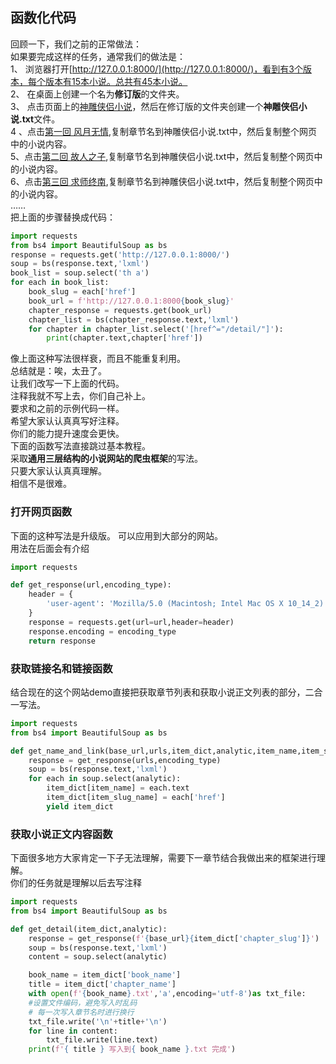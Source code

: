 
## 函数化代码
回顾一下，我们之前的正常做法：  
如果要完成这样的任务，通常我们的做法是：  
1、 浏览器打开[http://127.0.0.1:8000/](http://127.0.0.1:8000/)，看到有3个版本，每个版本有15本小说。总共有45本小说。  
2、 在桌面上创建一个名为**修订版**的文件夹。  
3、 点击页面上的[神雕侠侣小说](http://127.0.0.1:8000/chapter/shen)，然后在修订版的文件夹创建一个**神雕侠侣小说.txt**文件。   
4 、点击[第一回 风月无情](http://127.0.0.1:8000/detail/shen/1),复制章节名到神雕侠侣小说.txt中，然后复制整个网页中的小说内容。  
5、点击[第二回 故人之子](http://127.0.0.1:8000/detail/shen/2),复制章节名到神雕侠侣小说.txt中，然后复制整个网页中的小说内容。  
6、点击[第三回 求师终南](http://127.0.0.1:8000/detail/shen/3),复制章节名到神雕侠侣小说.txt中，然后复制整个网页中的小说内容。  
……  
把上面的步骤替换成代码：  


```python
import requests
from bs4 import BeautifulSoup as bs
response = requests.get('http://127.0.0.1:8000/')
soup = bs(response.text,'lxml')  
book_list = soup.select('th a')
for each in book_list:
    book_slug = each['href']
    book_url = f'http://127.0.0.1:8000{book_slug}'
    chapter_response = requests.get(book_url)
    chapter_list = bs(chapter_response.text,'lxml')
    for chapter in chapter_list.select('[href^="/detail/"]'):
        print(chapter.text,chapter['href'])
```

像上面这种写法很样衰，而且不能重复利用。  
总结就是：唉，太丑了。  
让我们改写一下上面的代码。  
注释我就不写上去，你们自己补上。  
要求和之前的示例代码一样。  
希望大家认认真真写好注释。  
你们的能力提升速度会更快。  
下面的函数写法直接跳过基本教程。  
采取**通用三层结构的小说网站的爬虫框架**的写法。  
只要大家认认真真理解。  
相信不是很难。

### 打开网页函数
下面的这种写法是升级版。
可以应用到大部分的网站。  
用法在后面会有介绍


```python
import requests

def get_response(url,encoding_type):
    header = {
        'user-agent': 'Mozilla/5.0 (Macintosh; Intel Mac OS X 10_14_2) AppleWebKit/537.36 (KHTML, like Gecko) Chrome/71.0.3578.98 Safari/537.36',
    }
    response = requests.get(url=url,header=header)
    response.encoding = encoding_type     
    return response

```

### 获取链接名和链接函数  
结合现在的这个网站demo直接把获取章节列表和获取小说正文列表的部分，二合一写法。  


```python
import requests
from bs4 import BeautifulSoup as bs

def get_name_and_link(base_url,urls,item_dict,analytic,item_name,item_slug_name):
    response = get_response(urls,encoding_type)
    soup = bs(response.text,'lxml')
    for each in soup.select(analytic):
        item_dict[item_name] = each.text
        item_dict[item_slug_name] = each['href']
        yield item_dict   
```

### 获取小说正文内容函数
下面很多地方大家肯定一下子无法理解，需要下一章节结合我做出来的框架进行理解。  
你们的任务就是理解以后去写注释


```python
import requests
from bs4 import BeautifulSoup as bs

def get_detail(item_dict,analytic):
    response = get_response(f'{base_url}{item_dict['chapter_slug']}')
    soup = bs(response.text,'lxml')
    content = soup.select(analytic)

    book_name = item_dict['book_name']
    title = item_dict['chapter_name']
    with open(f'{book_name}.txt','a',encoding='utf-8')as txt_file:
    #设置文件编码，避免写入时乱码
    # 每一次写入章节名时进行换行
    txt_file.write('\n'+title+'\n')
    for line in content:
        txt_file.write(line.text)
    print(f'{ title } 写入到{ book_name }.txt 完成')

```
